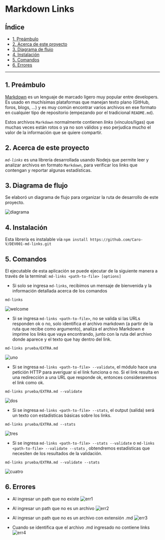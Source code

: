 # Markdown Links

## Índice

* [1. Preámbulo](#1-preámbulo)
* [2. Acerca de este proyecto](#2-acerca-de-este-proyecto)
* [3. Diagrama de flujo](#3-diagrama-de-flujo)
* [4. Instalación](#4-instalación)
* [5. Comandos](#5-comandos)
* [6. Errores](#5-errores)


***

## 1. Preámbulo

[Markdown](https://es.wikipedia.org/wiki/Markdown) es un lenguaje de marcado
ligero muy popular entre developers. Es usado en muchísimas plataformas que
manejan texto plano (GitHub, foros, blogs, ...) y es muy común
encontrar varios archivos en ese formato en cualquier tipo de repositorio
(empezando por el tradicional `README.md`).

Estos archivos `Markdown` normalmente contienen _links_ (vínculos/ligas) que
muchas veces están rotos o ya no son válidos y eso perjudica mucho el valor de
la información que se quiere compartir.

## 2. Acerca de este proyecto

_`md-links`_ es una librería desarrollada usando Nodejs que permite leer y analizar archivos en formato `Markdown`, para verificar los links que contengan y reportar algunas estadísticas.

## 3. Diagrama de flujo
Se elaboró un diagrama de flujo para organizar la ruta de desarrollo de este proyecto.

![diagrama](https://i.postimg.cc/RVtSj9V5/Diagrama-de-flujo.png)

## 4. Instalación
Esta librería es instalable vía `npm install https://github.com/Caro-V/DEV001-md-links.git`

## 5. Comandos
El ejecutable de esta aplicación se puede ejecutar de la siguiente manera a través de la terminal: `md-links <path-to-file> [options]`

* Si solo se ingresa `md-links`, recibimos un mensaje de bienvenida y la información detallada acerca de los comandos
```
md-links
```
![welcome](https://i.postimg.cc/kG4VxHxM/Captura-de-pantalla-2023-02-01-a-las-19-35-36.png)

* Si se ingresa `md-links <path-to-file>`, no se valida si las URLs responden ok o no, solo identifica el archivo markdown (a partir de la ruta que recibe como argumento), analiza el archivo Markdown e imprime los links que vaya encontrando, junto con la ruta del archivo donde aparece y el texto que hay dentro del link.

```
md-links prueba/EXTRA.md 
```
![uno](https://i.postimg.cc/x1ND7P0s/Captura-de-pantalla-2023-02-01-a-las-19-36-09.png)

* Si se ingresa `md-links <path-to-file> --validate`, el módulo hace una petición HTTP para averiguar si el link funciona o no. Si el link resulta en una redirección a una URL que responde ok, entonces consideraremos el link como ok.
```
md-links prueba/EXTRA.md --validate
```
![dos](https://i.postimg.cc/v8Xs6Bqv/Captura-de-pantalla-2023-02-01-a-las-19-36-38.png)
* Si se ingresa `md-links <path-to-file> --stats`, el output (salida) será un texto con estadísticas básicas sobre los links.
```
md-links prueba/EXTRA.md --stats
```
![tres](https://i.postimg.cc/k5r3dtG7/Captura-de-pantalla-2023-02-01-a-las-19-37-09.png)
* Si se ingresa `md-links <path-to-file> --stats --validate` o `md-links <path-to-file> --validate --stats` , obtendremos estadísticas que necesiten de los resultados de la validación.
```
md-links prueba/EXTRA.md --validate --stats
```
![cuatro](https://i.postimg.cc/8P5VdSxg/Captura-de-pantalla-2023-02-01-a-las-19-37-33.png)

## 6. Errores 

* Al ingresar un path que no existe
![err1](https://i.postimg.cc/8P0gtYVJ/Captura-de-pantalla-2023-02-01-a-las-19-42-25.png)

* Al ingresar un path que no es un archivo
![err2](https://i.postimg.cc/90XHn5MT/Captura-de-pantalla-2023-02-02-a-las-01-08-45.png)

* Al ingresar un path que no es un archivo con extensión .md
![err3](https://i.postimg.cc/Xq26MHGP/Captura-de-pantalla-2023-02-01-a-las-19-42-35.png)

* Cuando se identifica que el archivo .md ingresado no contiene links
![err4](https://i.postimg.cc/HxT8Lnny/Captura-de-pantalla-2023-02-02-a-las-01-11-06.png)




